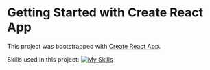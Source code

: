# Getting Started with Create React App

This project was bootstrapped with [Create React App](https://github.com/facebook/create-react-app).

Skills used in this project:
[![My Skills](https://skillicons.dev/icons?i=js,html,css,git,react)](https://skillicons.dev)

